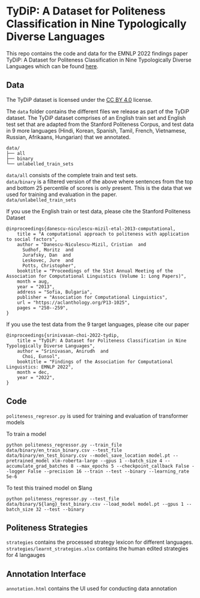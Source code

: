 # TyDiP: A Dataset for Politeness Classification in Nine Typologically Diverse Languages
This repo contains the code and data for the EMNLP 2022 findings paper TyDiP: A Dataset for Politeness Classification in Nine Typologically Diverse Languages which can be found [here]().
## Data
The TyDiP dataset is licensed under the [CC BY 4.0](https://creativecommons.org/licenses/by/4.0/) license.

The `data` folder contains the different files we release as part of the TyDiP dataset. The TyDiP dataset comprises of an English train set and English test set that are adapted from the Stanford Politeness Corpus, and test data in 9 more languages (Hindi, Korean, Spanish, Tamil, French, Vietnamese, Russian, Afrikaans, Hungarian) that we annotated.

```
data/
├── all
├── binary
└── unlabelled_train_sets
```
`data/all` consists of the complete train and test sets.  
`data/binary` is a filtered version of the above where sentences from the top and bottom 25 percentile of scores is only present. This is the data that we used for training and evaluation in the paper.  
`data/unlabelled_train_sets`

If you use the English train or test data, please cite the Stanford Politeness Dataset
```
@inproceedings{danescu-niculescu-mizil-etal-2013-computational,
    title = "A computational approach to politeness with application to social factors",
    author = "Danescu-Niculescu-Mizil, Cristian  and
      Sudhof, Moritz  and
      Jurafsky, Dan  and
      Leskovec, Jure  and
      Potts, Christopher",
    booktitle = "Proceedings of the 51st Annual Meeting of the Association for Computational Linguistics (Volume 1: Long Papers)",
    month = aug,
    year = "2013",
    address = "Sofia, Bulgaria",
    publisher = "Association for Computational Linguistics",
    url = "https://aclanthology.org/P13-1025",
    pages = "250--259",
}
```
If you use the test data from the 9 target languages, please cite our paper
```
@inproceedings{srinivasan-choi-2022-tydip,
    title = "TyDiP: A Dataset for Politeness Classification in Nine Typologically Diverse Languages",
    author = "Srinivasan, Anirudh  and
      Choi, Eunsol",
    booktitle = "Findings of the Association for Computational Linguistics: EMNLP 2022",
    month = dec,
    year = "2022",
}
```

## Code
`politeness_regresor.py` is used for training and evaluation of transformer models

To train a model
```
python politeness_regressor.py --train_file data/binary/en_train_binary.csv --test_file data/binary/en_test_binary.csv --model_save_location model.pt --pretrained_model xlm-roberta-large --gpus 1 --batch_size 4 --accumulate_grad_batches 8 --max_epochs 5 --checkpoint_callback False --logger False --precision 16 --train --test --binary --learning_rate 5e-6
```

To test this trained model on $lang
```
python politeness_regressor.py --test_file data/binary/${lang}_test_binary.csv --load_model model.pt --gpus 1 --batch_size 32 --test --binary
```

## Politeness Strategies
`strategies` contains the processed strategy lexicon for different languages. `strategies/learnt_strategies.xlsx` contains the human edited strategies for 4 langauges

## Annotation Interface
`annotation.html` contains the UI used for conducting data annotation